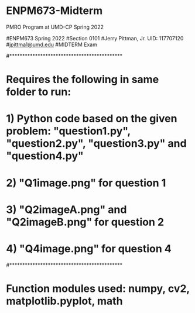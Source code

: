# ENPM673-Midterm
PMRO Program at UMD-CP Spring 2022

#ENPM673 Spring 2022
#Section 0101
#Jerry Pittman, Jr. UID: 117707120
#jpittma1@umd.edu
#MIDTERM Exam

#********************************************
# Requires the following in same folder to run:
# 1) Python code based on the given problem: "question1.py", "question2.py", "question3.py" and "question4.py"
# 2) "Q1image.png" for question 1
# 3) "Q2imageA.png" and "Q2imageB.png" for question 2
# 4) "Q4image.png" for question 4
#********************************************

# Function modules used: numpy, cv2, matplotlib.pyplot, math